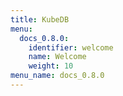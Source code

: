 ```yaml
---
title: KubeDB
menu:
  docs_0.8.0:
    identifier: welcome
    name: Welcome
    weight: 10
menu_name: docs_0.8.0
---
```


